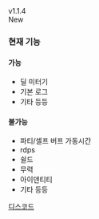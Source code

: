 <div class="rounded-md flex space-x-2 items-center">
  <div class="text-lg font-semibold text-white">
    v1.1.4
  </div>
  <div class="bg-accent-500 px-2 font-medium rounded-md text-white">
    New
  </div>
</div>

### 현재 기능
#### 가능
- 딜 미터기
- 기본 로그
- 기타 등등
#### 불가능
- 파티/셀프 버프 가동시간
- rdps
- 쉴드
- 무력
- 아이덴티티
- 기타 등등


[디스코드](https://discord.gg/ybujC3sjMy)